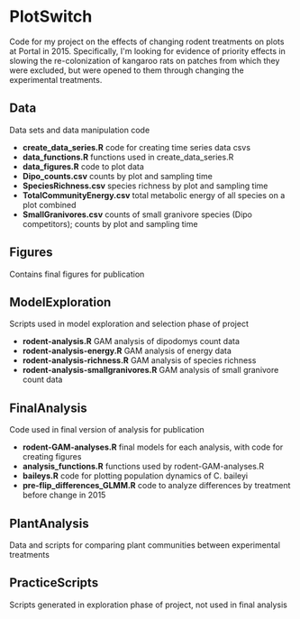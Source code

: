 # PlotSwitch
Code for my project on the effects of changing rodent treatments on plots at Portal in 2015. Specifically, I'm looking for evidence of priority effects in slowing the re-colonization of kangaroo rats on patches from which they were excluded, but were opened to them through changing the experimental treatments. 

## Data
Data sets and data manipulation code
  * __create_data_series.R__ code for creating time series data csvs
  * __data_functions.R__ functions used in create_data_series.R
  * __data_figures.R__ code to plot data
  * __Dipo_counts.csv__ counts by plot and sampling time
  * __SpeciesRichness.csv__ species richness by plot and sampling time
  * __TotalCommunityEnergy.csv__ total metabolic energy of all species on a plot combined
  * __SmallGranivores.csv__ counts of small granivore species (Dipo competitors); counts by plot and sampling time
  
## Figures
Contains final figures for publication

## ModelExploration
Scripts used in model exploration and selection phase of project
  * __rodent-analysis.R__ GAM analysis of dipodomys count data
  * __rodent-analysis-energy.R__ GAM analysis of energy data
  * __rodent-analysis-richness.R__ GAM analysis of species richness
  * __rodent-analysis-smallgranivores.R__ GAM analysis of small granivore count data
  
## FinalAnalysis
Code used in final version of analysis for publication
  * __rodent-GAM-analyses.R__ final models for each analysis, with code for creating figures
  * __analysis_functions.R__ functions used by rodent-GAM-analyses.R
  * __baileys.R__ code for plotting population dynamics of C. baileyi
  * __pre-flip_differences_GLMM.R__ code to analyze differences by treatment before change in 2015

## PlantAnalysis
Data and scripts for comparing plant communities between experimental treatments

## PracticeScripts
Scripts generated in exploration phase of project, not used in final analysis
